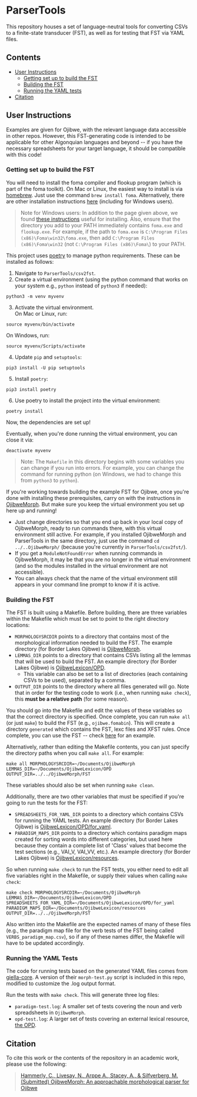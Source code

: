 # ParserTools
This repository houses a set of language-neutral tools for converting CSVs to a finite-state transducer (FST), as well as for testing that FST via YAML files.

## Contents
- [User Instructions](#user-instructions)
    - [Getting set up to build the FST](#getting-set-up-to-build-the-fst)
    - [Building the FST](#building-the-fst)
    - [Running the YAML tests](#running-the-yaml-tests)
- [Citation](#citation)

## User Instructions
Examples are given for Ojibwe, with the relevant language data accessible in other repos.  However, this FST-generating code is intended to be applicable for other Algonquian languages and beyond -- if you have the necessary spreadsheets for your target language, it should be compatible with this code!

### Getting set up to build the FST
You will need to install the foma compiler and flookup program (which
is part of the foma toolkit). On Mac or Linux, the easiest way to install is via [homebrew](https://formulae.brew.sh/formula/foma).  Just use the command `brew install foma`.  Alternatively, there are other installation instructions [here](https://blogs.cornell.edu/finitestatecompling/2016/08/24/installing-foma/) (including for Windows users).

> Note for Windows users: In addition to the page given above, we found [these instructions](https://ufal.mff.cuni.cz/~zeman/vyuka/morfosynt/lab-twolm/get-foma.html) useful for installing.  Also, ensure that the directory you add to your PATH immediately contains `foma.exe` and `flookup.exe`.  For example, if the path to `foma.exe` is `C:\Program Files (x86)\Foma\win32\foma.exe`, then add `C:\Program Files (x86)\Foma\win32` (not `C:\Program Files (x86)\Foma\`) to your PATH.

This project uses [poetry](https://python-poetry.org/) to manage python requirements.  These can be installed as follows:
1. Navigate to `ParserTools/csv2fst`.
2. Create a virtual environment (using the python command that works on your system e.g., `python` instead of `python3` if needed):
```
python3 -m venv myvenv
```
3. Activate the virtual environment.  
On Mac or Linux, run:
```
source myvenv/bin/activate  
```   
On Windows, run:
```
source myvenv/Scripts/activate
```
4. Update `pip` and `setuptools`:
```
pip3 install -U pip setuptools
```
5. Install `poetry`:
```
pip3 install poetry
```
6. Use poetry to install the project into the virtual environment:
```
poetry install
```

Now, the dependencies are set up!

Eventually, when you're done running the virtual environment, you can close it via:
```
deactivate myvenv
```

> Note: The `Makefile` in this directory begins with some variables you can change if you run into errors.  For example, you can change the command for running python (on Windows, we had to change this from `python3` to `python`).

If you're working towards building the example FST for Ojibwe, once you're done with installing these prerequisites, carry on with the instructions in [OjibweMorph](https://github.com/ELF-Lab/OjibweMorph#building-the-fst).  But make sure you keep the virtual environment you set up here up and running!
- Just change directories so that you end up back in your local copy of OjibweMorph, ready to run commands there, with this virtual environment still active.  For example, if you installed OjibweMorph and ParserTools in the same directory, just use the command `cd ../..OjibweMorph/` (because you're currently in `ParserTools/csv2fst/`).
- If you get a `ModuleNotFoundError` when running commands in OjibweMorph, it may be that you are no longer in the virtual environment (and so the modules installed in the virtual environment are not accessible).
- You can always check that the name of the virtual environment still appears in your command line prompt to know if it is active.

### Building the FST
The FST is built using a Makefile.  Before building, there are three variables within the Makefile which must be set to point to the right directory locations:  
- `MORPHOLOGYSRCDIR` points to a directory that contains most of the morphological information needed to build the FST.  The example directory (for Border Lakes Ojibwe) is [OjibweMorph](https://github.com/ELF-Lab/OjibweMorph).
- `LEMMAS_DIR` points to a directory that contains CSVs listing all the lemmas that will be used to build the FST.  An example directory (for Border Lakes Ojibwe) is [OjibweLexicon/OPD](https://github.com/ELF-Lab/OjibweLexicon/tree/main/OPD).
    - This variable can also be set to a list of directories (each containing CSVs to be used), separated by a comma. 
- `OUTPUT_DIR` points to the directory where all files generated will go.  Note that in order for the testing code to work (i.e., when running `make check`), this **must be a relative path** (for some reason).

You should go into the Makefile and edit the values of these variables so that the correct directory is specified.  Once complete, you can run `make all` (or just `make`) to build the FST (e.g., `ojibwe.fomabin`). This will create a directory `generated` which contains the FST, lexc files and XFST rules.  Once complete, you can use the FST -- check [here](https://github.com/ELF-Lab/OjibweMorph?tab=readme-ov-file#using-the-fst) for an example.

Alternatively, rather than editing the Makefile contents, you can just specify the directory paths when you call `make all`.  For example:
```
make all MORPHOLOGYSRCDIR=~/Documents/OjibweMorph LEMMAS_DIR=~/Documents/OjibweLexicon/OPD OUTPUT_DIR=../../OjibweMorph/FST
```
These variables should also be set when running `make clean`.

Additionally, there are two other variables that must be specified if you're going to run the tests for the FST:
- `SPREADSHEETS_FOR_YAML_DIR` points to a directory which contains CSVs for running the YAML tests.  An example directory (for Border Lakes Ojibwe) is [OjibweLexicon/OPD/for_yaml](https://github.com/ELF-Lab/OjibweLexicon/tree/main/OPD/for_yaml).
- `PARADIGM_MAPS_DIR` points to a directory which contains paradigm maps created for sorting words into different categories, but used here because they contain a complete list of 'Class' values that become the test sections (e.g., VAI_V, VAI_VV, etc.).  An example directory (for Border Lakes Ojibwe) is [OjibweLexicon/resources](https://github.com/ELF-Lab/OjibweLexicon/tree/main/resources).

So when running `make check` to run the FST tests, you either need to edit all five variables right in the Makefile, or supply their values when calling `make check`:
```
make check MORPHOLOGYSRCDIR=~/Documents/OjibweMorph LEMMAS_DIR=~/Documents/OjibweLexicon/OPD SPREADSHEETS_FOR_YAML_DIR=~/Documents/OjibweLexicon/OPD/for_yaml PARADIGM_MAPS_DIR=~/Documents/OjibweLexicon/resources OUTPUT_DIR=../../OjibweMorph/FST
```

Also written into the Makefile are the expected names of many of these files (e.g., the paradigm map file for the verb tests of the FST being called `VERBS_paradigm_map.csv`), so if any of these names differ, the Makefile will have to be updated accordingly.

### Running the YAML Tests
The code for running tests based on the generated YAML files comes from [giella-core](https://github.com/giellalt/giella-core).  A version of their `morph-test.py` script is included in this repo, modified to customize the .log output format.

Run the tests with `make check`. This will generate three log files:
* `paradigm-test.log`: A smaller set of tests covering the noun and verb spreadsheets in `OjibweMorph`.
* `opd-test.log`: A larger set of tests covering an external lexical resource, [the OPD](https://ojibwe.lib.umn.edu).

## Citation
To cite this work or the contents of the repository in an academic work, please use the following:

> [Hammerly, C., Livesay, N., Arppe A., Stacey, A., & Silfverberg, M. (Submitted) OjibweMorph: An approachable morphological parser for Ojibwe](https://christopherhammerly.com/publication/ojibwemorph/OjibweMorph.pdf)
